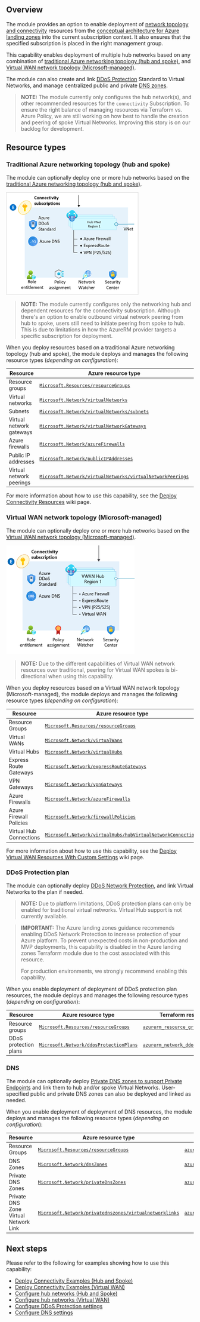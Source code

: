 <!-- markdownlint-disable first-line-h1 -->
## Overview

The module provides an option to enable deployment of [network topology and connectivity][alz_connectivity] resources from the [conceptual architecture for Azure landing zones][msdocs_alz_architecture] into the current subscription context. It also ensures that the specified subscription is placed in the right management group.

This capability enables deployment of multiple hub networks based on any combination of [traditional Azure networking topology (hub and spoke)](#traditional-azure-networking-topology-hub-and-spoke), and [Virtual WAN network topology (Microsoft-managed)](#virtual-wan-network-topology-microsoft-managed).

The module can also create and link [DDoS Protection](#ddos-protection-plan) Standard to Virtual Networks, and manage centralized public and private [DNS zones](#dns).

> **NOTE:**
> The module currently only configures the hub network(s), and other recommended resources for the `connectivity` Subscription.
> To ensure the right balance of managing resources via Terraform vs. Azure Policy, we are still working on how best to handle the creation and peering of spoke Virtual Networks.
> Improving this story is on our backlog for development.

## Resource types

### Traditional Azure networking topology (hub and spoke)

The module can optionally deploy one or more hub networks based on the [traditional Azure networking topology (hub and spoke)][msdocs_hub_and_spoke].

![Overview of the Azure landing zones connectivity resources using a traditional Azure networking topology (hub and spoke)][alz_hub_and_spoke_overview]

> **NOTE:**
> The module currently configures only the networking hub and dependent resources for the connectivity subscription.
> Although there's an option to enable outbound virtual network peering from hub to spoke, users still need to initiate peering from spoke to hub.
> This is due to limitations in how the AzureRM provider targets a specific subscription for deployment.

When you deploy resources based on a traditional Azure networking topology (hub and spoke), the module deploys and manages the following resource types (*depending on configuration*):

| Resource | Azure resource type | Terraform resource type |
| --- | --- | --- |
| Resource groups | [`Microsoft.Resources/resourceGroups`][arm_resource_group] | [`azurerm_resource_group`][azurerm_resource_group] |
| Virtual networks | [`Microsoft.Network/virtualNetworks`][arm_virtual_network] | [`azurerm_virtual_network`][azurerm_virtual_network] |
| Subnets | [`Microsoft.Network/virtualNetworks/subnets`][arm_subnet] | [`azurerm_subnet`][azurerm_subnet] |
| Virtual network gateways | [`Microsoft.Network/virtualNetworkGateways`][arm_virtual_network_gateway] | [`azurerm_virtual_network_gateway`][azurerm_virtual_network_gateway] |
| Azure firewalls | [`Microsoft.Network/azureFirewalls`][arm_firewall] | [`azurerm_firewall`][azurerm_firewall] |
| Public IP addresses | [`Microsoft.Network/publicIPAddresses`][arm_public_ip] | [`azurerm_public_ip`][azurerm_public_ip] |
| Virtual network peerings | [`Microsoft.Network/virtualNetworks/virtualNetworkPeerings`][arm_virtual_network_peering] | [`azurerm_virtual_network_peering`][azurerm_virtual_network_peering] |

For more information about how to use this capability, see the [Deploy Connectivity Resources][wiki_deploy_connectivity_resources] wiki page.

### Virtual WAN network topology (Microsoft-managed)

The module can optionally deploy one or more hub networks based on the [Virtual WAN network topology (Microsoft-managed)][msdocs_virtual_wan].

![Overview of the Azure landing zones connectivity resources using a Virtual WAN network topology (Microsoft-managed)][alz_virtual_wan_overview]

> **NOTE:**
> Due to the different capabilities of Virtual WAN network resources over traditional, peering for Virtual WAN spokes is bi-directional when using this capability.

When you deploy resources based on a Virtual WAN network topology (Microsoft-managed), the module deploys and manages the following resource types (*depending on configuration*):

| Resource | Azure resource type | Terraform resource type |
| --- | -------------- | ------------------ |
| Resource Groups | [`Microsoft.Resources/resourceGroups`][arm_resource_group] | [`azurerm_resource_group`][azurerm_resource_group] |
| Virtual WANs | [`Microsoft.Network/virtualWans`][arm_virtual_wan] | [`azurerm_virtual_wan`][azurerm_virtual_wan] |
| Virtual Hubs | [`Microsoft.Network/virtualHubs`][arm_virtual_hub] | [`azurerm_virtual_hub`][azurerm_virtual_hub] |
| Express Route Gateways | [`Microsoft.Network/expressRouteGateways`][arm_express_route_gateway] | [`azurerm_express_route_gateway`][azurerm_express_route_gateway] |
| VPN Gateways | [`Microsoft.Network/vpnGateways`][arm_vpn_gateway] | [`azurerm_vpn_gateway`][azurerm_vpn_gateway] |
| Azure Firewalls | [`Microsoft.Network/azureFirewalls`][arm_firewall] | [`azurerm_firewall`][azurerm_firewall] |
| Azure Firewall Policies | [`Microsoft.Network/firewallPolicies`][arm_firewall_policy] | [`azurerm_firewall_policy`][azurerm_firewall_policy] |
| Virtual Hub Connections | [`Microsoft.Network/virtualHubs/hubVirtualNetworkConnections`][arm_virtual_hub_connection] | [`azurerm_virtual_hub_connection`][azurerm_virtual_hub_connection] |

For more information about how to use this capability, see the [Deploy Virtual WAN Resources With Custom Settings][wiki_deploy_virtual_wan_resources] wiki page.

### DDoS Protection plan

The module can optionally deploy [DDoS Network Protection][about_ddos_network_protection], and link Virtual Networks to the plan if needed.

> **NOTE:**
> Due to platform limitations, DDoS protection plans can only be enabled for traditional virtual networks. Virtual Hub support is not currently available.

<!-- comment added to prevent linting error #MD028-no-blanks-blockquote-->

> **IMPORTANT:**
> The Azure landing zones guidance recommends enabling DDoS Network Protection to increase protection of your Azure platform. To prevent unexpected costs in non-production and MVP deployments, this capability is disabled in the Azure landing zones Terraform module due to the cost associated with this resource.
>
> For production environments, we strongly recommend enabling this capability.

When you enable deployment of deployment of DDoS protection plan resources, the module deploys and manages the following resource types (*depending on configuration*):

| Resource | Azure resource type | Terraform resource type |
| --- | --- | --- |
| Resource groups | [`Microsoft.Resources/resourceGroups`][arm_resource_group] | [`azurerm_resource_group`][azurerm_resource_group] |
| DDoS protection plans | [`Microsoft.Network/ddosProtectionPlans`][arm_ddos_protection_plan] | [`azurerm_network_ddos_protection_plan`][azurerm_network_ddos_protection_plan] |

### DNS

The module can optionally deploy [Private DNS zones to support Private Endpoints][about_dns_for_private_endpoint] and link them to hub and/or spoke Virtual Networks.
User-specified public and private DNS zones can also be deployed and linked as needed.

When you enable deployment of deployment of DNS resources, the module deploys and manages the following resource types (*depending on configuration*):

| Resource | Azure resource type | Terraform resource type |
| --- | -------------- | ------------------ |
| Resource Groups | [`Microsoft.Resources/resourceGroups`][arm_resource_group] | [`azurerm_resource_group`][azurerm_resource_group] |
| DNS Zones | [`Microsoft.Network/dnsZones`][arm_dns_zone] | [`azurerm_dns_zone`][azurerm_dns_zone] |
| Private DNS Zones | [`Microsoft.Network/privateDnsZones`][arm_private_dns_zone] | [`azurerm_private_dns_zone`][azurerm_private_dns_zone] |
| Private DNS Zone Virtual Network Link | [`Microsoft.Network/privatednszones/virtualnetworklinks`][arm_private_dns_zone_virtual_network_link] | [`azurerm_private_dns_zone_virtual_network_link`][azurerm_private_dns_zone_virtual_network_link] |

## Next steps

Please refer to the following for examples showing how to use this capability:

- [Deploy Connectivity Examples (Hub and Spoke)][wiki_deploy_connectivity_resources]
- [Deploy Connectivity Examples (Virtual WAN)][wiki_deploy_virtual_wan_resources]
- [Configure hub networks (Hub and Spoke)][wiki_configure_connectivity_resources_hubs]
- [Configure hub networks (Virtual WAN)][wiki_configure_connectivity_resources_virtual_hubs]
- [Configure DDoS Protection settings][wiki_configure_connectivity_resources_ddos]
- [Configure DNS settings][wiki_configure_connectivity_resources_dns]

<!-- Need to add examples for DDoS and DNS -->

 [//]: # (*****************************)
 [//]: # (INSERT IMAGE REFERENCES BELOW)
 [//]: # (*****************************)

[alz_hub_and_spoke_overview]: media/terraform-caf-enterprise-scale-connectivity.png "A conceptual architecture diagram focusing on the connectivity resources for an Azure landing zone using a traditional Azure networking topology (hub and spoke)."
[alz_virtual_wan_overview]:   media/terraform-caf-enterprise-scale-virtual-wan.png "A conceptual architecture diagram focusing on the connectivity resources for an Azure landing zone using a Virtual WAN network topology (Microsoft-managed)."

 [//]: # (************************)
 [//]: # (INSERT LINK LABELS BELOW)
 [//]: # (************************)

[msdocs_alz_architecture]: https://docs.microsoft.com/azure/cloud-adoption-framework/ready/landing-zone/#azure-landing-zone-conceptual-architecture "Conceptual architecture for Azure landing zones."
[msdocs_hub_and_spoke]:    https://docs.microsoft.com/azure/cloud-adoption-framework/ready/azure-best-practices/traditional-azure-networking-topology
[msdocs_virtual_wan]:      https://docs.microsoft.com/azure/cloud-adoption-framework/ready/azure-best-practices/virtual-wan-network-topology

[alz_connectivity]: https://docs.microsoft.com/azure/cloud-adoption-framework/ready/landing-zone/design-area/network-topology-and-connectivity "Network topology and connectivity for Azure landing zones on the Cloud Adoption Framework."

[about_ddos_network_protection]:  https://docs.microsoft.com/azure/ddos-protection/ddos-protection-overview
[about_dns_for_private_endpoint]: https://docs.microsoft.com/azure/private-link/private-endpoint-dns#azure-services-dns-zone-configuration

[arm_resource_group]:                        https://docs.microsoft.com/azure/templates/microsoft.resources/resourcegroups
[arm_virtual_network]:                       https://docs.microsoft.com/azure/templates/microsoft.network/virtualnetworks
[arm_subnet]:                                https://docs.microsoft.com/azure/templates/microsoft.network/virtualnetworks/subnets
[arm_virtual_network_gateway]:               https://docs.microsoft.com/azure/templates/microsoft.network/virtualnetworkgateways
[arm_firewall]:                              https://docs.microsoft.com/azure/templates/microsoft.network/azurefirewalls
[arm_public_ip]:                             https://docs.microsoft.com/azure/templates/microsoft.network/publicipaddresses
[arm_ddos_protection_plan]:                  https://docs.microsoft.com/azure/templates/microsoft.network/ddosprotectionplans
[arm_dns_zone]:                              https://docs.microsoft.com/azure/templates/microsoft.network/dnszones
[arm_private_dns_zone]:                      https://docs.microsoft.com/azure/templates/microsoft.network/privatednszones
[arm_private_dns_zone_virtual_network_link]: https://docs.microsoft.com/azure/templates/microsoft.network/privatednszones/virtualnetworklinks
[arm_virtual_network_peering]:               https://docs.microsoft.com/azure/templates/microsoft.network/virtualnetworks/virtualnetworkpeerings
[arm_virtual_wan]:                           https://docs.microsoft.com/azure/templates/microsoft.network/virtualWans
[arm_virtual_hub]:                           https://docs.microsoft.com/azure/templates/microsoft.network/virtualHubs
[arm_express_route_gateway]:                 https://docs.microsoft.com/azure/templates/microsoft.network/expressRouteGateways
[arm_vpn_gateway]:                           https://docs.microsoft.com/azure/templates/microsoft.network/vpnGateways
[arm_firewall_policy]:                       https://docs.microsoft.com/azure/templates/microsoft.network/firewallPolicies
[arm_virtual_hub_connection]:                https://docs.microsoft.com/azure/templates/microsoft.network/virtualHubs/hubVirtualNetworkConnections

[azurerm_resource_group]:                        https://registry.terraform.io/providers/hashicorp/azurerm/latest/docs/resources/resource_group
[azurerm_virtual_network]:                       https://registry.terraform.io/providers/hashicorp/azurerm/latest/docs/resources/virtual_network
[azurerm_subnet]:                                https://registry.terraform.io/providers/hashicorp/azurerm/latest/docs/resources/subnet
[azurerm_virtual_network_gateway]:               https://registry.terraform.io/providers/hashicorp/azurerm/latest/docs/resources/virtual_network_gateway
[azurerm_firewall]:                              https://registry.terraform.io/providers/hashicorp/azurerm/latest/docs/resources/firewall
[azurerm_public_ip]:                             https://registry.terraform.io/providers/hashicorp/azurerm/latest/docs/resources/public_ip
[azurerm_network_ddos_protection_plan]:          https://registry.terraform.io/providers/hashicorp/azurerm/latest/docs/resources/network_ddos_protection_plan
[azurerm_dns_zone]:                              https://registry.terraform.io/providers/hashicorp/azurerm/latest/docs/resources/dns_zone
[azurerm_private_dns_zone]:                      https://registry.terraform.io/providers/hashicorp/azurerm/latest/docs/resources/private_dns_zone
[azurerm_private_dns_zone_virtual_network_link]: https://registry.terraform.io/providers/hashicorp/azurerm/latest/docs/resources/private_dns_zone_virtual_network_link
[azurerm_virtual_network_peering]:               https://registry.terraform.io/providers/hashicorp/azurerm/latest/docs/resources/virtual_network_peering
[azurerm_virtual_wan]:                           https://registry.terraform.io/providers/hashicorp/azurerm/latest/docs/resources/virtual_wan
[azurerm_virtual_hub]:                           https://registry.terraform.io/providers/hashicorp/azurerm/latest/docs/resources/virtual_hub
[azurerm_express_route_gateway]:                 https://registry.terraform.io/providers/hashicorp/azurerm/latest/docs/resources/express_route_gateway
[azurerm_vpn_gateway]:                           https://registry.terraform.io/providers/hashicorp/azurerm/latest/docs/resources/vpn_gateway
[azurerm_firewall_policy]:                       https://registry.terraform.io/providers/hashicorp/azurerm/latest/docs/resources/firewall_policy
[azurerm_virtual_hub_connection]:                https://registry.terraform.io/providers/hashicorp/azurerm/latest/docs/resources/virtual_hub_connection

[wiki_deploy_connectivity_resources]:                 https://github.com/Azure/terraform-azurerm-caf-enterprise-scale/wiki/%5BExamples%5D-Deploy-Connectivity-Resources "Wiki - Deploy Connectivity Resources"
[wiki_deploy_virtual_wan_resources]:                  https://github.com/Azure/terraform-azurerm-caf-enterprise-scale/wiki/%5BExamples%5D-Deploy-Virtual-WAN-Resources-With-Custom-Settings "Wiki: Deploy Virtual WAN Resources With Custom Settings"
[wiki_configure_connectivity_resources_hubs]:         https://github.com/Azure/terraform-azurerm-caf-enterprise-scale/wiki/%5BVariables%5D-configure_connectivity_resources#configure-hub-networks-hub-and-spoke "Instructions for how to use the configure_connectivity_resources variable to configure hub network settings."
[wiki_configure_connectivity_resources_virtual_hubs]: https://github.com/Azure/terraform-azurerm-caf-enterprise-scale/wiki/%5BVariables%5D-configure_connectivity_resources#configure-hub-networks-virtual-wan "Instructions for how to use the configure_connectivity_resources variable to configure virtual hub network settings."
[wiki_configure_connectivity_resources_ddos]:         https://github.com/Azure/terraform-azurerm-caf-enterprise-scale/wiki/%5BVariables%5D-configure_connectivity_resources#configure-ddos-protection-plan "Instructions for how to use the configure_connectivity_resources variable to configure DDoS protection plan settings."
[wiki_configure_connectivity_resources_dns]:          https://github.com/Azure/terraform-azurerm-caf-enterprise-scale/wiki/%5BVariables%5D-configure_connectivity_resources#configure-dns "Instructions for how to use the configure_connectivity_resources variable to configure DNS settings."
